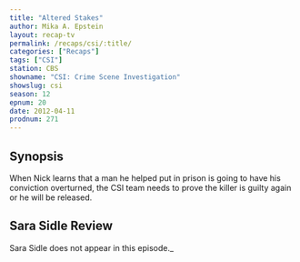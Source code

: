 ```yaml
---
title: "Altered Stakes"
author: Mika A. Epstein
layout: recap-tv
permalink: /recaps/csi/:title/
categories: ["Recaps"]
tags: ["CSI"]
station: CBS
showname: "CSI: Crime Scene Investigation"
showslug: csi
season: 12  
epnum: 20  
date: 2012-04-11
prodnum: 271  
---
```


## Synopsis

When Nick learns that a man he helped put in prison is going to have his conviction overturned, the CSI team needs to prove the killer is guilty again or he will be released.

## Sara Sidle Review

Sara Sidle does not appear in this episode._

